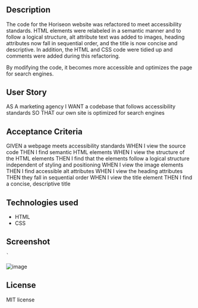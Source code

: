 # <Horiseon Refactor Project>

## Description

The code for the Horiseon website was refactored to meet accessibility standards. HTML elements were relabeled in a semantic manner and to follow a logical structure, alt attribute text was added to images, heading attributes now fall in sequential order, and the title is now concise and descriptive. In addition, the HTML and CSS code were tidied up and comments were added during this refactoring.

By modifying the code, it becomes more accessible and optimizes the page for search engines.

## User Story

AS A marketing agency
I WANT a codebase that follows accessibility standards
SO THAT our own site is optimized for search engines

## Acceptance Criteria

GIVEN a webpage meets accessibility standards
WHEN I view the source code
THEN I find semantic HTML elements
WHEN I view the structure of the HTML elements
THEN I find that the elements follow a logical structure independent of styling and positioning
WHEN I view the image elements
THEN I find accessible alt attributes
WHEN I view the heading attributes
THEN they fall in sequential order
WHEN I view the title element
THEN I find a concise, descriptive title

## Technologies used

- HTML
- CSS

## Screenshot
    `
![image](https://user-images.githubusercontent.com/115330764/205513642-7fa567cc-cf70-4840-91e7-d0b782cd7fc3.png)

## License

MIT license
